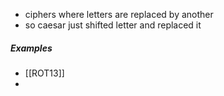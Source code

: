 - ciphers where letters are replaced by another
- so caesar just shifted letter and replaced it

##### Examples
- [[ROT13]]
- 